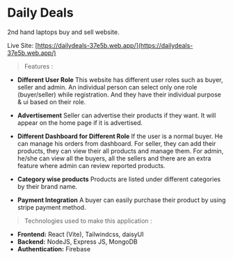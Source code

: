 # Daily Deals
2nd hand laptops buy and sell website.
<br />

Live Site: [https://dailydeals-37e5b.web.app/](https://dailydeals-37e5b.web.app/)

> Features :
- **Different User Role** This website has different user roles such as buyer, seller and admin. An individual person can select only one role (buyer/seller) while registration. And they have their individual purpose & ui based on their role.

- **Advertisement** Seller can advertise their products if they want. It will appear on the home page if it is advertised.

- **Different Dashboard for Different Role** If the user is a normal buyer. He can manage his orders from dashboard. For seller, they can add their products, they can view their all products and manage them. For admin, he/she can view all the buyers, all the sellers and there are an extra feature where admin can review reported products.

- **Category wise products** Products are listed under different categories by their brand name.

- **Payment Integration** A buyer can easily purchase their product by using stripe payment method.

> Technologies used to make this application :
- **Frontend:** React (Vite), Tailwindcss, daisyUI
- **Backend:** NodeJS, Express JS, MongoDB
- **Authentication:** Firebase